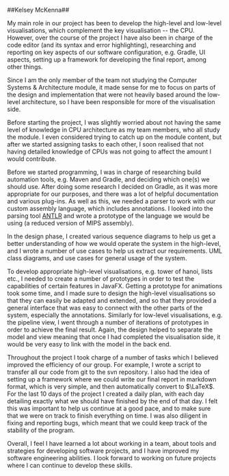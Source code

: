 ##Kelsey McKenna##
<!--
Individual summary of the key contributions
and reflection (role in the team,
personal experience with team project)

Early:
- Suggesting Slack
- Setting up GitHub repository, google drive, etc.
- Contacting module tutors to confirm that use of external libraries okay
- Contributing to specification (functional requirements)
- Researched Maven, Gradle, and ANTLR; wrote tutorials for these
- CircleCI
- Sequence diagrams, UML, Use cases

Middle:
- Prototype syntax and error highlighting for code editor
- List visualisation, tower of hanoi
- General debugging, e.g. making sure tooltips show on the on the correct screen; code editor;
- Pipeline view
- Splash screen
- Resizing high level visualisations
- Memory view
- Diligent with bug reporting and fixing
- Script to push to svn
- Visualisations

End:
- Creating tests (functional + end-to-end)
- Markdown $\to$ LaTeX framework for final report
- Daily plan for last two weeks
- Converting the high-level visualisations to canvas
- Teamwork section of final report
- Writing parts of the presentation
- Writing about my contribution in the user guide
-->
My main role in our project has been to develop the high-level and low-level visualisations, which complement the key visualisation -- the CPU. However, over the course of the project I have also been in charge of the code editor (and its syntax and error highlighting), researching and reporting on key aspects of our software configuration, e.g. Gradle, UI aspects, setting up a framework for developing the final report, among other things.

Since I am the only member of the team not studying the Computer Systems &amp; Architecture module, it made sense for me to focus on parts of the design and implementation that were not heavily based around the low-level architecture, so I have been responsible for more of the visualisation side.

Before starting the project, I was slightly worried about not having the same level of knowledge in CPU architecture as my team members, who all study the module. I even considered trying to catch up on the module content, but after we started assigning tasks to each other, I soon realised that not having detailed knowledge of CPUs was not going to affect the amount I would contribute.

<!--Right after our team was announced in the lecture, I suggested to everyone that we could use Slack as our communication channel, as I had done some research on it previously. Slack has turned out to be our main communication channel, which I integrated with my GitHub account so that we would receive notifications about pushes.-->

Before we started programming, I was in charge of researching build automation tools, e.g. Maven and Gradle, and deciding which one(s) we should use. After doing some research I decided on Gradle, as it was more appropriate for our purposes, and there was a lot of helpful documentation and various plug-ins. As well as this, we needed a parser to work with our custom assembly language, which includes annotations. I looked into the parsing tool [ANTLR](http://www.antlr.org) and wrote a prototype of the language we would be using (a reduced version of MIPS assembly).

In the design phase, I created various sequence diagrams to help us get a better understanding of how we would operate the system in the high-level, and I wrote a number of use cases to help us extract our requirements. UML class diagrams, and use cases for general usage of the system.

To develop appropriate high-level visualisations, e.g. tower of hanoi, lists etc., I needed to create a number of prototypes in order to test the capabilities of certain features in JavaFX. Getting a prototype for animations took some time, and I made sure to design the high-level visualisations so that they can easily be adapted and extended, and so that they provided a general interface that was easy to connect with the other parts of the system, especially the annotations. Similarly for low-level visualisations, e.g. the pipeline view, I went through a number of iterations of prototypes in order to achieve the final result. Again, the design helped to separate the model and view meaning that once I had completed the visualisation side, it would be very easy to link with the model in the back end.

Throughout the project I took charge of a number of tasks which I believed improved the efficiency of our group. For example, I wrote a script to transfer all our code from git to the svn repository. I also had the idea of setting up a framework where we could write our final report in markdown format, which is very simple, and then automatically convert to $\LaTeX$. For the last 10 days of the project I created a daily plan, with each day detailing exactly what we should have finished by the end of that day. I felt this was important to help us continue at a good pace, and to make sure that we were on track to finish everything on time. I was also diligent in fixing and reporting bugs, which meant that we could keep track of the stability of the program.

Overall, I feel I have learned a lot about working in a team, about tools and strategies for developing software projects, and I have improved my software engineering abilities. I look forward to working on future projects where I can continue to develop these skills.

<!--Later on in the project, when we had a number of components working together, we found that the animations were quite sluggish. I wanted to make sure the animations were as smooth as possible, so this meant converting my code to use the `Canvas` component of the JavaFX API.-->

<!--Throughout the project I have contributed to the documentation and organised the structure of these documents.-->



<!-- -------->
